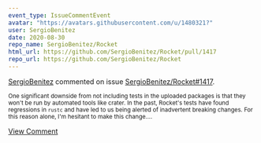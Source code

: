 ```yaml
---
event_type: IssueCommentEvent
avatar: "https://avatars.githubusercontent.com/u/1480321?"
user: SergioBenitez
date: 2020-08-30
repo_name: SergioBenitez/Rocket
html_url: https://github.com/SergioBenitez/Rocket/pull/1417
repo_url: https://github.com/SergioBenitez/Rocket
---
```


<a href='https://github.com/SergioBenitez' target='_blank'>SergioBenitez</a> commented on issue <a href='https://github.com/SergioBenitez/Rocket/pull/1417' target='_blank'>SergioBenitez/Rocket#1417</a>.

<small>One significant downside from not including tests in the uploaded packages is that they won't be run by automated tools like crater. In the past, Rocket's tests have found regressions in `rustc` and have led to us being alerted of inadvertent breaking changes. For this reason alone, I'm hesitant to make this change....</small>

<a href='https://github.com/SergioBenitez/Rocket/pull/1417' target='_blank'>View Comment</a>
